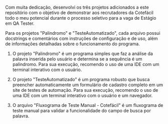 Com muita dedicação, desenvolvi os três projetos adicionados a este repositório com o objetivo de demonstrar aos recrutadores da Cotefácil todo o meu potencial durante o processo seletivo para a vaga de Estágio em QA Tester.

Para os projetos "Palindromo" e "TesteAutomatizado", cada arquivo possui docstrings e comentários com instruções de configuração e de uso, além de informações detalhadas sobre o funcionamento do programa.

1. O projeto "Palindromo" é um programa simples que faz a análise da palavra inserida pelo usuário e determina se a sequência é um palíndromo.
   Para sua execução, recomendo o uso de uma IDE com um terminal interativo com o usuário.

3. O projeto "TesteAutomatizado" é um programa robusto que busca preencher automaticamente um formulário de cadastro completo em um site de testes de automação.
   Para sua execução, recomendo o uso de uma IDE com um terminal interativo com o usuário e um navegador.

5. O arquivo "Fluxograma de Teste Manual - Cotefácil" é um fluxograma de teste manual para validar a funcionalidade do campo de busca por palavra.
